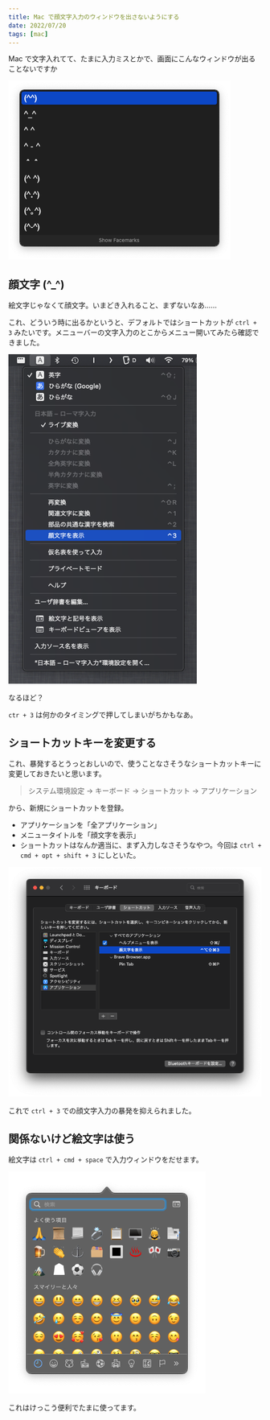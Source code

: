 ```yaml
---
title: Mac で顔文字入力のウィンドウを出さないようにする
date: 2022/07/20
tags: [mac]
---
```


Mac で文字入れてて、たまに入力ミスとかで、画面にこんなウィンドウが出ることないですか

![](/static/images/2022/07/facemark1.png)

## 顔文字 (^\_^)

絵文字じゃなくて顔文字。いまどき入れること、まずないなあ……

これ、どういう時に出るかというと、デフォルトではショートカットが `ctrl + 3` みたいです。メニューバーの文字入力のとこからメニュー開いてみたら確認できました。

![](/static/images/2022/07/facemark2.png)

なるほど？

`ctr + 3` は何かのタイミングで押してしまいがちかもなあ。

## ショートカットキーを変更する

これ、暴発するとうっとおしいので、使うことなさそうなショートカットキーに変更しておきたいと思います。

> システム環境設定 → キーボード → ショートカット → アプリケーション

から、新規にショートカットを登録。

- アプリケーションを「全アプリケーション」
- メニュータイトルを「顔文字を表示」
- ショートカットはなんか適当に、まず入力しなさそうなやつ。今回は `ctrl + cmd + opt + shift + 3` にしといた。

![](/static/images/2022/07/facemark3.png)

これで `ctrl + 3` での顔文字入力の暴発を抑えられました。

## 関係ないけど絵文字は使う

絵文字は `ctrl + cmd + space` で入力ウィンドウをだせます。

![](/static/images/2022/07/facemark4.png)

これはけっこう便利でたまに使ってます。
